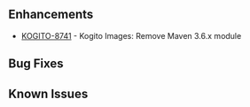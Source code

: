 
<!-- Keep them in alphabetical order -->
## Enhancements
- [KOGITO-8741](https://issues.redhat.com/browse/KOGITO-8741) - Kogito Images: Remove Maven 3.6.x module

## Bug Fixes

## Known Issues

